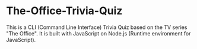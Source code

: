 # The-Office-Trivia-Quiz
This is a CLI (Command Line Interface) Trivia Quiz based on the TV series "The Office". It is built with JavaScript on Node.js (Runtime environment for JavaScript).
